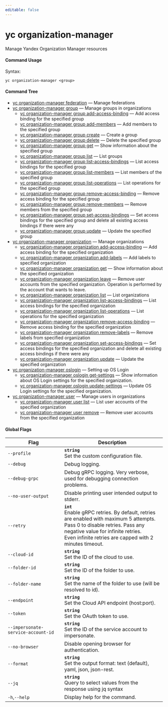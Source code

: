 ```yaml
---
editable: false
---
```


# yc organization-manager

Manage Yandex Organization Manager resources

#### Command Usage

Syntax: 

`yc organization-manager <group>`

#### Command Tree

- [yc organization-manager federation](federation/index.md) — Manage federations
- [yc organization-manager group](group/index.md) — Manage groups in organizations
	- [yc organization-manager group add-access-binding](group/add-access-binding.md) — Add access binding for the specified group
	- [yc organization-manager group add-members](group/add-members.md) — Add members to the specified group
	- [yc organization-manager group create](group/create.md) — Create a group
	- [yc organization-manager group delete](group/delete.md) — Delete the specified group
	- [yc organization-manager group get](group/get.md) — Show information about the specified group
	- [yc organization-manager group list](group/list.md) — List groups
	- [yc organization-manager group list-access-bindings](group/list-access-bindings.md) — List access bindings for the specified group
	- [yc organization-manager group list-members](group/list-members.md) — List members of the specified group
	- [yc organization-manager group list-operations](group/list-operations.md) — List operations for the specified group
	- [yc organization-manager group remove-access-binding](group/remove-access-binding.md) — Remove access binding for the specified group
	- [yc organization-manager group remove-members](group/remove-members.md) — Remove members from the specified group
	- [yc organization-manager group set-access-bindings](group/set-access-bindings.md) — Set access bindings for the specified group and delete all existing access bindings if there were any
	- [yc organization-manager group update](group/update.md) — Update the specified group
- [yc organization-manager organization](organization/index.md) — Manage organizations
	- [yc organization-manager organization add-access-binding](organization/add-access-binding.md) — Add access binding for the specified organization
	- [yc organization-manager organization add-labels](organization/add-labels.md) — Add labels to specified organization
	- [yc organization-manager organization get](organization/get.md) — Show information about the specified organization
	- [yc organization-manager organization leave](organization/leave.md) — Remove user accounts from the specified organization. Operation is performed by the account that wants to leave.
	- [yc organization-manager organization list](organization/list.md) — List organizations
	- [yc organization-manager organization list-access-bindings](organization/list-access-bindings.md) — List access bindings for the specified organization
	- [yc organization-manager organization list-operations](organization/list-operations.md) — List operations for the specified organization
	- [yc organization-manager organization remove-access-binding](organization/remove-access-binding.md) — Remove access binding for the specified organization
	- [yc organization-manager organization remove-labels](organization/remove-labels.md) — Remove labels from specified organization
	- [yc organization-manager organization set-access-bindings](organization/set-access-bindings.md) — Set access bindings for the specified organization and delete all existing access bindings if there were any
	- [yc organization-manager organization update](organization/update.md) — Update the specified organization
- [yc organization-manager oslogin](oslogin/index.md) — Setting up OS Login
	- [yc organization-manager oslogin get-settings](oslogin/get-settings.md) — Show information about OS Login settings for the specified organization.
	- [yc organization-manager oslogin update-settings](oslogin/update-settings.md) — Update OS Login settings for the specified organization.
- [yc organization-manager user](user/index.md) — Manage users in organizations
	- [yc organization-manager user list](user/list.md) — List user accounts of the specified organization
	- [yc organization-manager user remove](user/remove.md) — Remove user accounts from the specified organization

#### Global Flags

| Flag | Description |
|----|----|
|`--profile`|<b>`string`</b><br/>Set the custom configuration file.|
|`--debug`|Debug logging.|
|`--debug-grpc`|Debug gRPC logging. Very verbose, used for debugging connection problems.|
|`--no-user-output`|Disable printing user intended output to stderr.|
|`--retry`|<b>`int`</b><br/>Enable gRPC retries. By default, retries are enabled with maximum 5 attempts.<br/>Pass 0 to disable retries. Pass any negative value for infinite retries.<br/>Even infinite retries are capped with 2 minutes timeout.|
|`--cloud-id`|<b>`string`</b><br/>Set the ID of the cloud to use.|
|`--folder-id`|<b>`string`</b><br/>Set the ID of the folder to use.|
|`--folder-name`|<b>`string`</b><br/>Set the name of the folder to use (will be resolved to id).|
|`--endpoint`|<b>`string`</b><br/>Set the Cloud API endpoint (host:port).|
|`--token`|<b>`string`</b><br/>Set the OAuth token to use.|
|`--impersonate-service-account-id`|<b>`string`</b><br/>Set the ID of the service account to impersonate.|
|`--no-browser`|Disable opening browser for authentication.|
|`--format`|<b>`string`</b><br/>Set the output format: text (default), yaml, json, json-rest.|
|`--jq`|<b>`string`</b><br/>Query to select values from the response using jq syntax|
|`-h`,`--help`|Display help for the command.|
